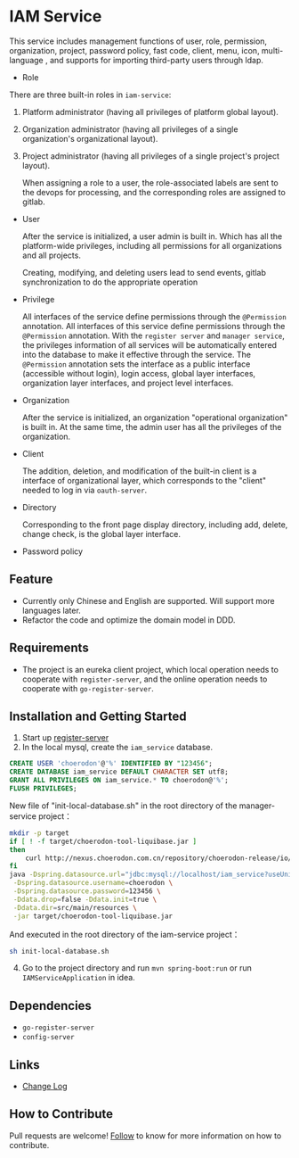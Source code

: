 # IAM Service
This service includes management functions of user, role, permission, organization, project, password policy, fast code, client, menu, icon, multi-language , and supports for importing third-party users through ldap.

- Role

There are three built-in roles in `iam-service`:

1. Platform administrator (having all privileges of platform global layout).
2. Organization administrator (having all privileges of  a single organization's organizational layout). 
3. Project administrator (having all privileges of a single project's project layout).
    

    When assigning a role to a user, the role-associated labels are sent to the devops for processing, and the corresponding roles are assigned to gitlab.

- User

  After the service is initialized, a user admin is built in. Which has all the platform-wide privileges, including all permissions for all organizations and all projects.

  Creating, modifying, and deleting users lead to send events, gitlab synchronization to do the appropriate operation

- Privilege

  All interfaces of the service define permissions through the `@Permission` annotation. All interfaces of this service define permissions through the `@Permission` annotation. With the `register server` and `manager service`, the privileges information of all services will be automatically entered into the database to make it effective through the service. The `@Permission` annotation sets the interface as a public interface (accessible without login), login access, global layer interfaces, organization layer interfaces, and project level interfaces.

- Organization

  After the service is initialized, an organization "operational organization" is built in. At the same time, the admin user has all the privileges of the organization.

- Client

  
  The addition, deletion, and modification of the built-in client is a interface of organizational layer, which corresponds to the "client" needed to log in via `oauth-server`.

- Directory

  Corresponding to the front page display directory, including add, delete, change check, is the global layer interface.
  
- Password policy


## Feature

- Currently only Chinese and English are supported. Will support more languages later.
- Refactor the code and optimize the domain model in DDD.

## Requirements

- The project is an eureka client project, which local operation needs to cooperate with `register-server`, and the online operation needs to cooperate with `go-register-server`.

## Installation and Getting Started

1. Start up [register-server](https://github.com/choerodon/eureka-server)
2. In the local mysql, create the `iam_service` database. 

```sql
CREATE USER 'choerodon'@'%' IDENTIFIED BY "123456";
CREATE DATABASE iam_service DEFAULT CHARACTER SET utf8;
GRANT ALL PRIVILEGES ON iam_service.* TO choerodon@'%';
FLUSH PRIVILEGES;
```
New file of "init-local-database.sh" in the root directory of the manager-service project：

```sh
mkdir -p target
if [ ! -f target/choerodon-tool-liquibase.jar ]
then
    curl http://nexus.choerodon.com.cn/repository/choerodon-release/io/choerodon/choerodon-tool-liquibase/0.5.2.RELEASE/choerodon-tool-liquibase-0.5.2.RELEASE.jar -o target/choerodon-tool-liquibase.jar
fi
java -Dspring.datasource.url="jdbc:mysql://localhost/iam_service?useUnicode=true&characterEncoding=utf-8&useSSL=false&useInformationSchema=true&remarks=true" \
 -Dspring.datasource.username=choerodon \
 -Dspring.datasource.password=123456 \
 -Ddata.drop=false -Ddata.init=true \
 -Ddata.dir=src/main/resources \
 -jar target/choerodon-tool-liquibase.jar
```

And executed in the root directory of the iam-service project：

```sh
sh init-local-database.sh
```

4. Go to the project directory and run `mvn spring-boot:run` or run `IAMServiceApplication` in idea.

## Dependencies
- `go-register-server`
- `config-server`

## Links

* [Change Log](./CHANGELOG.zh-CN.md)

## How to Contribute

Pull requests are welcome! [Follow](https://github.com/choerodon/choerodon/blob/master/CONTRIBUTING.md) to know for more information on how to contribute.
